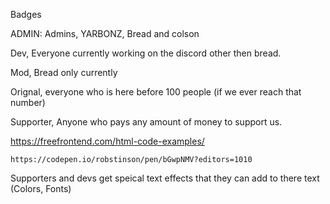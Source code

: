 Badges

ADMIN: Admins, YARBONZ, Bread and colson

Dev, Everyone currently working on the discord other then bread.

Mod, Bread only currently

Orignal, everyone who is here before 100 people (if we ever reach that number)

Supporter, Anyone who pays any amount of money to support us.



https://freefrontend.com/html-code-examples/
```
https://codepen.io/robstinson/pen/bGwpNMV?editors=1010
```



Supporters and devs get speical text effects that they can add to there text (Colors, Fonts)